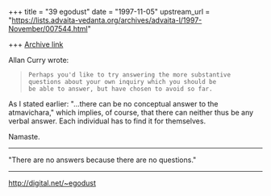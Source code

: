 +++
title = "39 egodust"
date = "1997-11-05"
upstream_url = "https://lists.advaita-vedanta.org/archives/advaita-l/1997-November/007544.html"

+++
[Archive link](https://lists.advaita-vedanta.org/archives/advaita-l/1997-November/007544.html)

Allan Curry wrote:
>
>     Perhaps you'd like to try answering the more substantive
>     questions about your own inquiry which you should be
>     be able to answer, but have chosen to avoid so far.
>

As I stated earlier:  "...there can be no conceptual answer to the
atmavichara,"  which implies, of course, that there can neither thus
be any verbal answer.  Each individual has to find it for themselves.

Namaste.


_______________________

"There are no answers
       because
there are no questions."
_______________________

http://digital.net/~egodust


